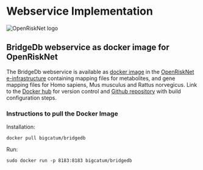 # Webservice Implementation

![OpenRiskNet logo](OpenRiskNetlogo_simSizeOpenPhacts.png)

## BridgeDb webservice as docker image for OpenRiskNet

The BridgeDb webservice is available as
[docker image](http://bridgedb.prod.openrisknet.org/swagger/)
in the [OpenRiskNet e-infrastructure](https://home.prod.openrisknet.org/) containing
mapping files for metabolites, and gene mapping files for Homo sapiens, Mus musculus and Rattus
norvegicus. Link to the [Docker hub](https://hub.docker.com/r/bigcatum/bridgedb/)
for version control and [Github repository](https://github.com/bridgedb/docker) with build configuration
steps.

### Instructions to pull the Docker Image

Installation:

```shell
docker pull bigcatum/bridgedb
```

Run:

```shell
sudo docker run -p 8183:8183 bigcatum/bridgedb
```

